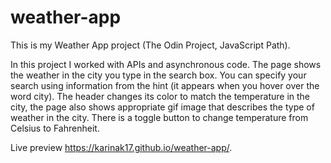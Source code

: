 # weather-app

This is my Weather App project (The Odin Project, JavaScript Path).

In this project I worked with APIs and asynchronous code. The page shows the weather in the city you type in the search box. You can specify your search using information from the hint (it appears when you hover over the word city). The header changes its color to match the temperature in the city, the page also shows appropriate gif image that describes the type of weather in the city. There is a toggle button to change temperature from Celsius to Fahrenheit.

Live preview https://karinak17.github.io/weather-app/.
